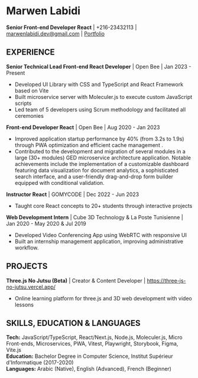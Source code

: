 # Marwen Labidi
**Senior Front-end Developer React** | +216-23432113 | marwenlabidi.dev@gmail.com | [Portfolio](https://marwenlabidi.github.io/Portfolio/)

## EXPERIENCE

**Senior Technical Lead Front-end React Developer** | Open Bee | Jan 2023 - Present
- Developed UI Library with CSS and TypeScript and React Framework based on Vite
- Built microservice server with Moleculer.js to execute custom JavaScript scripts
- Led team of 5 developers using Scrum methodology and facilitated all ceremonies

**Front-end Developer React** | Open Bee | Aug 2020 - Jan 2023
- Improved application startup performance by 40% (from 3.2s to 1.9s) through PWA optimization and efficient cache management .
- Contributed to the development and migration of several modules in a large (30+ modules) GED microservice architecture application. Notable achievements include the implementation of a customizable dashboard featuring data visualization for document analytics, a sophisticated search interface, and a user-friendly drag-and-drop form builder equipped with conditional validation.

**Instructor React** | GOMYCODE | Dec 2022 - Jun 2023
- Taught core React concepts to 20+ students through interactive projects

**Web Development Intern** |  Cube 3D Technology & La Poste Tunisienne | Jan 2020 - May 2020 & Jul 2019
- Developed Video Conferencing App using WebRTC with responsive UI
- Built an internship management application, improving administrative workflow.

## PROJECTS
**Three.js No Jutsu (Beta)** | Creator & Content Developer | https://three-js-no-jutsu.vercel.app/
- Online learning platform for three.js and 3D web development with video lessons

## SKILLS, EDUCATION & LANGUAGES
**Tech:** JavaScript/TypeScript, React/Next.js, Node.js, Moleculer.js, Micro Front-ends, Microservices, PWA, Vitest, Playwright, Storybook, Figma, Vite.js  
**Education:** Bachelor Degree in Computer Science, Institut Supérieur d'Informatique (2017-2020)  
**Languages:** Arabic (Native), English (Advanced), French (Beginner)